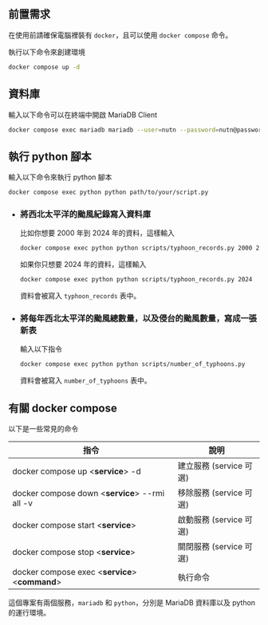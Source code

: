## 前置需求
在使用前請確保電腦裡裝有 `docker`，且可以使用 `docker compose` 命令。

執行以下命令來創建環境
```bash
docker compose up -d
```

## 資料庫
輸入以下命令可以在終端中開啟 MariaDB Client
```bash
docker compose exec mariadb mariadb --user=nutn --password=nutn@password nutn
```

## 執行 python 腳本
輸入以下命令來執行 python 腳本
```bash
docker compose exec python python path/to/your/script.py
```

- ### 將西北太平洋的颱風紀錄寫入資料庫
    比如你想要 2000 年到 2024 年的資料，這樣輸入
    ```bash
    docker compose exec python python scripts/typhoon_records.py 2000 2024
    ```
    如果你只想要 2024 年的資料，這樣輸入
    ```bash
    docker compose exec python python scripts/typhoon_records.py 2024
    ```
    資料會被寫入 `typhoon_records` 表中。
    

- ### 將每年西北太平洋的颱風總數量，以及侵台的颱風數量，寫成一張新表
    輸入以下指令
    ```bash
    docker compose exec python python scripts/number_of_typhoons.py
    ```
    資料會被寫入 `number_of_typhoons` 表中。

## 有關 docker compose
以下是一些常見的命令

| 指令 | 說明 |
| --- | --- |
| docker compose up &lt;**service**&gt; -d | 建立服務 (service 可選) |
| docker compose down &lt;**service**&gt; --rmi all -v| 移除服務 (service 可選) |
| docker compose start &lt;**service**&gt; | 啟動服務 (service 可選) |
| docker compose stop &lt;**service**&gt; | 關閉服務 (service 可選) |
| docker compose exec &lt;**service**&gt; &lt;**command**&gt; | 執行命令 |

這個專案有兩個服務，`mariadb` 和 `python`，分別是 MariaDB 資料庫以及 python 的運行環境。